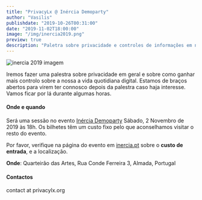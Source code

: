 ```yaml
---
title: "PrivacyLx @ Inércia Demoparty"
author: "Vasilis"
publishdate: "2019-10-26T00:31:00"
date: "2019-11-02T18:00:00"
image: "/img/inercia2019.png"
preview: true
description: "Paletra sobre privacidade e controles de informações em nossa vida diária"
---
```


![inercia 2019 imagem](/img/inercia2019.png)

Iremos fazer uma palestra sobre privacidade em geral e sobre como ganhar mais controlo
sobre a nossa a vida quotidiana digital. Estamos de braços abertos para virem ter connosco
depois da palestra caso haja interesse. Vamos ficar por lá durante algumas horas.

#### Onde e quando

Será uma sessão no evento [Inércia Demoparty](https://inercia.pt/)
Sábado, 2 Novembro de 2019 às 18h. Os bilhetes têm um custo fixo pelo que
aconselhamos visitar o resto do evento.

Por favor, verifique na página do evento em [inercia.pt](https://inercia.pt)
sobre o **custo de entrada**, e a localização.

**Onde**: Quarteirão das Artes, Rua Conde Ferreira 3, Almada, Portugal

#### Contactos

contact at privacylx.org
